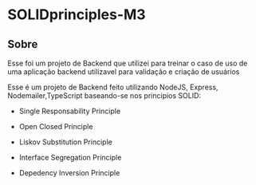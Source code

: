 # SOLIDprinciples-M3

## Sobre
Esse foi um projeto de Backend que utilizei para treinar o caso de uso de 
uma aplicação backend utilizavel para validação e criação de usuários

Esse é um projeto de Backend feito utilizando NodeJS, Express, Nodemailer,TypeScript
baseando-se nos principios SOLID:

- Single Responsability Principle

- Open Closed Principle

- Liskov Substitution Principle

- Interface Segregation Principle

- Depedency Inversion Principle



